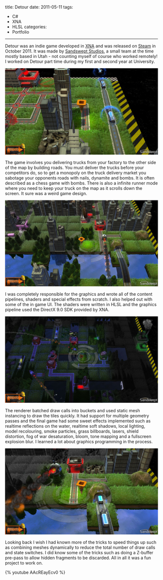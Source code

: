 title: Detour
date: 2011-05-11
tags:
- C#
- XNA
- HLSL
categories:
- Portfolio
---

Detour was an indie game developed in [XNA](http://en.wikipedia.org/wiki/Microsoft_XNA) and was released on [Steam](http://store.steampowered.com/app/92100/) in October 2011. It was made by [Sandswept Studios](http://www.sandswept.net/), a small team at the time mostly based in Utah - not counting myself of course who worked remotely! I worked on Detour part time during my first and second year at University.

![Trucks leaving the map in glorious victory](/2011/05/11/Detour/screen1.jpg)

The game involves you delivering trucks from your factory to the other side of the map by building roads. You must deliver the trucks before your competitors do, so to get a monopoly on the truck delivery market you sabotage your opponents roads with nails, dynamite and bombs. It is often described as a chess game with bombs. There is also a infinite runner mode where you need to keep your truck on the map as it scrolls down the screen. It sure was a weird game design.

![Expanding over the river](/2011/05/11/Detour/screen2.jpg)

I was completely responsible for the graphics and wrote all of the content pipelines, shaders and special effects from scratch. I also helped out with some of the in game UI. The shaders were written in HLSL and the graphics pipeline used the DirectX 9.0 SDK provided by XNA.

![Nighttime truck chaos](/2011/05/11/Detour/screen3.jpg)

The renderer batched draw calls into buckets and used static mesh instancing to draw the tiles quickly. It had support for multiple geometry passes and the final game had some sweet effects implemented such as realtime reflections on the water, realtime soft shadows, local lighting, model recolouring, smoke particles, grass billboards, lasers, shield distortion, fog of war desaturation, bloom, tone mapping and a fullscreen explosion blur. I learned a lot about graphics programming in the process.

![Crossing another river](/2011/05/11/Detour/screen4.jpg)

Looking back I wish I had known more of the tricks to speed things up such as combining meshes dynamically to reduce the total number of draw calls and state switches. I did know some of the tricks such as doing a Z-buffer pre-pass to allow hidden fragments to be discarded. All in all it was a fun project to work on.

{% youtube AAcREayEcv0 %}
